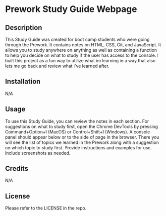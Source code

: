 # Prework Study Guide Webpage

## Description

This Study Guide was created for boot camp students who were going through the Prework. It contains notes on HTML, CSS, Git, and JavaScript. It allows you to study anywhere on anything as well as containing a function to help you decide on what to study if the user has access to the console. I built this project as a fun way to utilize what im learning in a way that also lets me go back and review what i've learned after.

## Installation

N/A

## Usage

To use this Study Guide, you can review the notes in each section. For suggestions on what to study first, open the Chrome DevTools by pressing Command+Option+I (MacOS) or Control+Shift+I (Windows). A console panel should appear below or to the side of page in the browser. There you will see the list of topics we learned in the Prework along with a suggestion on which topic to study first.
Provide instructions and examples for use. Include screenshots as needed.

## Credits

N/A

## License

Please refer to the LICENSE in the repo.
